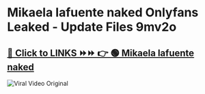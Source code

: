 
 # Mikaela lafuente naked Onlyfans Leaked - Update Files 9mv2o

## <h2><a href="https://clipsfans.com/Mikaela_lafuente_naked&ref=git">🔗 Click to LINKS ⏩⏩ 👉 🟢 Mikaela lafuente naked </a></h2>

<a href="https://clipsfans.com/Mikaela_lafuente_naked&ref=git" rel="nofollow" data-target="animated-image.originalLink"><img src="https://i.ibb.co.com/xMMVF88/686577567.gif" alt="Viral Video Original" style="max-width: 100%; display: inline-block;" data-target="animated-image.originalImage"></a>

